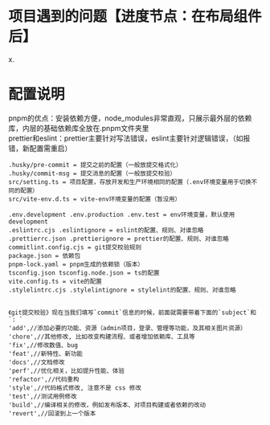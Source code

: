 # 项目遇到的问题【进度节点：在布局组件后】

x.

# 配置说明

pnpm的优点：安装依赖方便，node_modules非常直观，只展示最外层的依赖库，内层的基础依赖库全放在.pnpm文件夹里  
prettier和eslint：prettier主要针对写法错误，eslint主要针对逻辑错误，（如报错，新配置需重启）

```
.husky/pre-commit = 提交之前的配置（一般放提交格式化）
.husky/commit-msg = 提交消息的配置（一般放提交校验）
src/setting.ts = 项目配置，存放开发和生产环境相同的配置（.env环境变量用于切换不同的配置）
src/vite-env.d.ts = vite-env环境变量的配置（暂没用）

.env.development .env.production .env.test = env环境变量，默认使用development
.eslintrc.cjs .eslintignore = eslint的配置、规则、对谁忽略
.prettierrc.json .prettierignore = prettier的配置、规则、对谁忽略
commitlint.config.cjs = git提交校验规则
package.json = 依赖包
pnpm-lock.yaml = pnpm生成的依赖锁（版本）
tsconfig.json tsconfig.node.json = ts的配置
vite.config.ts = vite的配置
.stylelintrc.cjs .stylelintignore = stylelint的配置、规则、对谁忽略


《git提交校验》现在当我们填写`commit`信息的时候，前面就需要带着下面的`subject`和`: `
'add',//添加必要的功能、资源（admin项目，登录、管理等功能，及其相关图片资源）
'chore',//其他修改, 比如改变构建流程、或者增加依赖库、工具等
'fix',//修改数值、bug
'feat',//新特性、新功能
'docs',//文档修改
'perf',//优化相关，比如提升性能、体验
'refactor',//代码重构
'style',//代码格式修改, 注意不是 css 修改
'test',//测试用例修改
'build',//编译相关的修改，例如发布版本、对项目构建或者依赖的改动
'revert',//回滚到上一个版本
```
